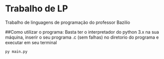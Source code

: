 # Trabalho de LP
 Trabalho de linguagens de programação do professor Bazilio

##Como utilizar o programa:
Basta ter o interpretador do python 3.x na sua máquina, inserir o seu programa .c (sem falhas) no diretorio do programa e executar em seu terminal<br>
```terminal
py main.py
```
